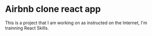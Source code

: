 # Airbnb clone react app

This is a project that I am working on as instructed on the Internet, I'm trainning React Skills.
